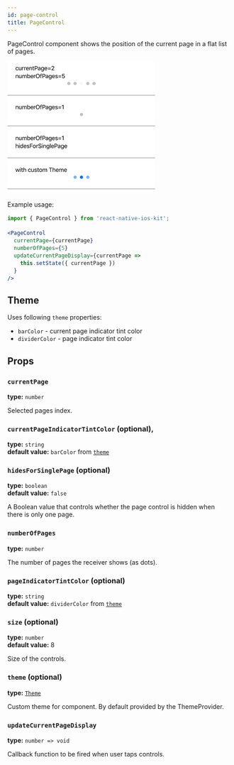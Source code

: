 ```yaml
---
id: page-control  
title: PageControl
---
```


PageControl component shows the position of the current page in a flat list of pages.

![PageControl component](assets/page-control.png)

Example usage:
```jsx
import { PageControl } from 'react-native-ios-kit';

<PageControl
  currentPage={currentPage}
  numberOfPages={5}
  updateCurrentPageDisplay={currentPage =>
    this.setState({ currentPage })
  }
/>
```

## Theme
Uses following `theme` properties:
- `barColor` - current page indicator tint color
- `dividerColor` - page indicator tint color

## Props

### `currentPage`
**type:** `number`  

Selected pages index.

### `currentPageIndicatorTintColor` (optional),
**type:** `string`  
**default value:** `barColor` from [`theme`](theme.html)

### `hidesForSinglePage` (optional)
**type:** `boolean`  
**default value:** `false`

A Boolean value that controls whether the page control is hidden when there is only one page.

### `numberOfPages`
**type:** `number`

The number of pages the receiver shows (as dots).

### `pageIndicatorTintColor` (optional)  
**type:** `string`  
**default value:** `dividerColor` from [`theme`](theme.html)

### `size` (optional)  
**type:** `number`  
**default value:** 8

Size of the controls.

### `theme` (optional)
**type:** [`Theme`](theme.html)

Custom theme for component. By default provided by the ThemeProvider.

### `updateCurrentPageDisplay`
**type:** `number => void`

Callback function to be fired when user taps controls.
